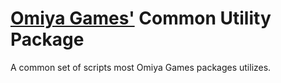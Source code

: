 # [Omiya Games'](https://www.omiyagames.com/) Common Utility Package

A common set of scripts most Omiya Games packages utilizes.
